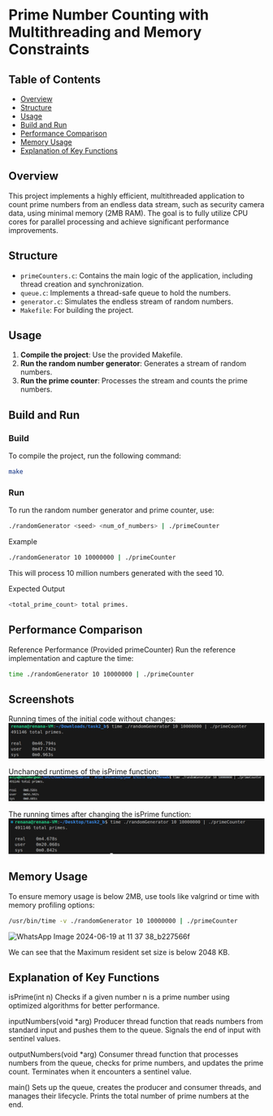 # Prime Number Counting with Multithreading and Memory Constraints

## Table of Contents

- [Overview](#overview)
- [Structure](#structure)
- [Usage](#usage)
- [Build and Run](#build-and-run)
- [Performance Comparison](#performance-comparison)
- [Memory Usage](#memory-usage)
- [Explanation of Key Functions](#explanation-of-key-functions)

## Overview

This project implements a highly efficient, multithreaded application to count prime numbers from an endless data stream, such as security camera data, using minimal memory (2MB RAM). The goal is to fully utilize CPU cores for parallel processing and achieve significant performance improvements.

## Structure

- `primeCounters.c`: Contains the main logic of the application, including thread creation and synchronization.
- `queue.c`: Implements a thread-safe queue to hold the numbers.
- `generator.c`: Simulates the endless stream of random numbers.
- `Makefile`: For building the project.

## Usage

1. **Compile the project**: Use the provided Makefile.
2. **Run the random number generator**: Generates a stream of random numbers.
3. **Run the prime counter**: Processes the stream and counts the prime numbers.

## Build and Run

### Build

To compile the project, run the following command:

```sh
make
```

### Run
To run the random number generator and prime counter, use:

```sh
./randomGenerator <seed> <num_of_numbers> | ./primeCounter
```

Example
```sh
./randomGenerator 10 10000000 | ./primeCounter
```

This will process 10 million numbers generated with the seed 10.

Expected Output
```sh
<total_prime_count> total primes.
```


## Performance Comparison
Reference Performance (Provided primeCounter)
Run the reference implementation and capture the time:

```sh
time ./randomGenerator 10 10000000 | ./primeCounter
```

## Screenshots
Running times of the initial code without changes:
![alt text](<first_run.png>)

Unchanged runtimes of the isPrime function:
![alt text](withoutChangeIsPrime.png)

The running times after changing the isPrime function:
![alt text](afterChangeIsPrime.png)

## Memory Usage
To ensure memory usage is below 2MB, use tools like valgrind or time with memory profiling options:

```sh
/usr/bin/time -v ./randomGenerator 10 10000000 | ./primeCounter
```
![WhatsApp Image 2024-06-19 at 11 37 38_b227566f](https://github.com/RenanaTurgeman/Threads/assets/117759983/6c9df6a6-5e0b-48aa-b71e-d95f0af069e5)

We can see that the Maximum resident set size is below 2048 KB.

## Explanation of Key Functions
isPrime(int n)
Checks if a given number n is a prime number using optimized algorithms for better performance.

inputNumbers(void *arg)
Producer thread function that reads numbers from standard input and pushes them to the queue. Signals the end of input with sentinel values.

outputNumbers(void *arg)
Consumer thread function that processes numbers from the queue, checks for prime numbers, and updates the prime count. Terminates when it encounters a sentinel value.

main()
Sets up the queue, creates the producer and consumer threads, and manages their lifecycle. Prints the total number of prime numbers at the end.
